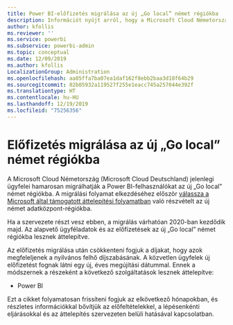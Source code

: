 ```yaml
---
title: Power BI-előfizetés migrálása az új „Go local” német régiókba
description: Információt nyújt arról, hogy a Microsoft Cloud Németország (Microsoft Cloud Deutschland) meglévő ügyfelei hogyan migrálhatják a Power BI-felhasználókat az új „Go local” német régiókba.
author: kfollis
ms.reviewer: ''
ms.service: powerbi
ms.subservice: powerbi-admin
ms.topic: conceptual
ms.date: 12/09/2019
ms.author: kfollis
LocalizationGroup: Administration
ms.openlocfilehash: aa05ffa7ba07ea1daf162f8ebb2baa3d18f64b29
ms.sourcegitcommit: 02b05932a119527f255e1eacc745a257044e392f
ms.translationtype: HT
ms.contentlocale: hu-HU
ms.lasthandoff: 12/19/2019
ms.locfileid: "75256356"
---
```

# <a name="migrate-your-subscription-to-the-new-go-local-german-regions"></a>Előfizetés migrálása az új „Go local” német régiókba

A Microsoft Cloud Németország (Microsoft Cloud Deutschland) jelenlegi ügyfelei hamarosan migrálhatják a Power BI-felhasználókat az új „Go local” német régiókba. A migrálási folyamat elkezdéséhez először [válassza a Microsoft által támogatott áttelepítési folyamatban](https://aka.ms/office365germanymoveoptin) való részvételt az új német adatközpont-régiókba.

Ha a szervezete részt vesz ebben, a migrálás várhatóan 2020-ban kezdődik majd. Az alapvető ügyféladatok és az előfizetések az új „Go local” német régiókba lesznek áttelepítve.

Az előfizetés migrálása után csökkenteni fogjuk a díjakat, hogy azok megfeleljenek a nyilvános felhő díjszabásának. A közvetlen ügyfelek új előfizetést fognak látni egy új, éves megújítási dátummal. Ennek a módszernek a részeként a következő szolgáltatások lesznek áttelepítve:

* Power BI

Ezt a cikket folyamatosan frissíteni fogjuk az elkövetkező hónapokban, és részletes információkkal bővítjük az előfeltételekkel, a lépésenkénti eljárásokkal és az áttelepítés szervezeten belüli hatásával kapcsolatban.
